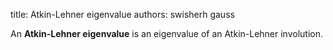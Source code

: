 title: Atkin-Lehner eigenvalue
authors:
    swisherh
    gauss

An **Atkin-Lehner eigenvalue** is an eigenvalue of an <a knowl="lmfdb/mf.elliptic.atkin-lehner">Atkin-Lehner involution</a>.
